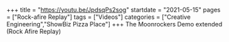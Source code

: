 +++
title = "https://youtu.be/JpdsqPs2sog"
startdate = "2021-05-15"
pages = ["Rock-afire Replay"]
tags = ["Videos"]
categories = ["Creative Engineering","ShowBiz Pizza Place"]
+++
The Moonrockers Demo extended (Rock Afire Replay)

